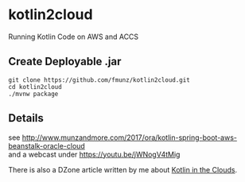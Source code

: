 # kotlin2cloud

Running Kotlin Code on AWS and ACCS

## Create Deployable .jar
```
git clone https://github.com/fmunz/kotlin2cloud.git
cd kotlin2cloud
./mvnw package
```

## Details

see http://www.munzandmore.com/2017/ora/kotlin-spring-boot-aws-beanstalk-oracle-cloud  
and a webcast under https://youtu.be/jWNogV4tMig  

There is also a DZone article written by me about [Kotlin in the Clouds](https://dzone.com/articles/with-kotlin-to-the-clouds-aws-beanstalk-oracle-acc).

